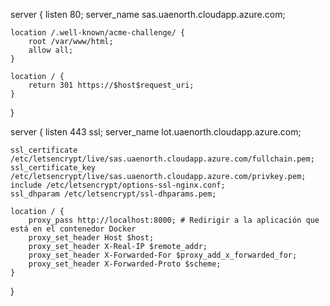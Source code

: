server {
    listen 80;
    server_name sas.uaenorth.cloudapp.azure.com;

    location /.well-known/acme-challenge/ {
        root /var/www/html;
        allow all;
    }

    location / {
        return 301 https://$host$request_uri;
    }
}

server {
    listen 443 ssl;
    server_name lot.uaenorth.cloudapp.azure.com;

    ssl_certificate /etc/letsencrypt/live/sas.uaenorth.cloudapp.azure.com/fullchain.pem;
    ssl_certificate_key /etc/letsencrypt/live/sas.uaenorth.cloudapp.azure.com/privkey.pem;
    include /etc/letsencrypt/options-ssl-nginx.conf;
    ssl_dhparam /etc/letsencrypt/ssl-dhparams.pem;

    location / {
        proxy_pass http://localhost:8000; # Redirigir a la aplicación que está en el contenedor Docker
        proxy_set_header Host $host;
        proxy_set_header X-Real-IP $remote_addr;
        proxy_set_header X-Forwarded-For $proxy_add_x_forwarded_for;
        proxy_set_header X-Forwarded-Proto $scheme;
    }
}
